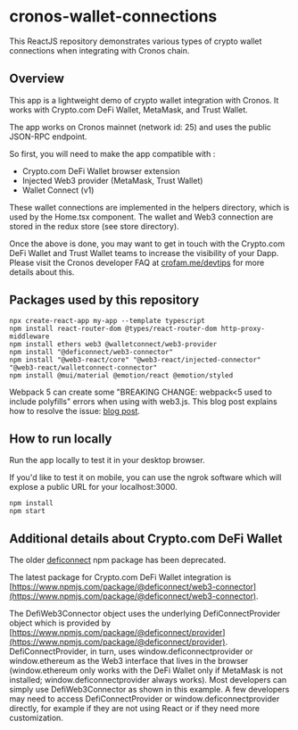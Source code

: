 # cronos-wallet-connections

This ReactJS repository demonstrates various types of crypto wallet connections when integrating with Cronos chain.

## Overview

This app is a lightweight demo of crypto wallet integration with Cronos. It works with Crypto.com DeFi Wallet, MetaMask, and Trust Wallet.

The app works on Cronos mainnet (network id: 25) and uses the public JSON-RPC endpoint.

So first, you will need to make the app compatible with :

- Crypto.com DeFi Wallet browser extension
- Injected Web3 provider (MetaMask, Trust Wallet)
- Wallet Connect (v1)

These wallet connections are implemented in the helpers directory, which is used by the Home.tsx component. The wallet and Web3 connection are stored in the redux store (see store directory).

Once the above is done, you may want to get in touch with the Crypto.com DeFi Wallet and Trust Wallet teams to increase the visibility of your Dapp. Please visit the Cronos developer FAQ at [crofam.me/devtips](https://crofam.me/devtips) for more details about this.

## Packages used by this repository

```shell
npx create-react-app my-app --template typescript
npm install react-router-dom @types/react-router-dom http-proxy-middleware
npm install ethers web3 @walletconnect/web3-provider
npm install "@deficonnect/web3-connector"
npm install "@web3-react/core" "@web3-react/injected-connector" "@web3-react/walletconnect-connector"
npm install @mui/material @emotion/react @emotion/styled
```

Webpack 5 can create some "BREAKING CHANGE: webpack<5 used to include polyfills" errors when using with web3.js. This blog post explains how to resolve the issue: [blog post](https://www.alchemy.com/blog/how-to-polyfill-node-core-modules-in-webpack-5).

## How to run locally

Run the app locally to test it in your desktop browser.

If you'd like to test it on mobile, you can use the ngrok software which will explose a public URL for your localhost:3000.

```shell
npm install
npm start
```

## Additional details about Crypto.com DeFi Wallet

The older [deficonnect](https://www.npmjs.com/package/deficonnect) npm package has been deprecated.

The latest package for Crypto.com DeFi Wallet integration is [https://www.npmjs.com/package/@deficonnect/web3-connector](https://www.npmjs.com/package/@deficonnect/web3-connector).

The DefiWeb3Connector object uses the underlying DefiConnectProvider object which is provided by [https://www.npmjs.com/package/@deficonnect/provider](https://www.npmjs.com/package/@deficonnect/provider). DefiConnectProvider, in turn, uses window.deficonnectprovider or window.ethereum as the Web3 interface that lives in the browser (window.ethereum only works with the DeFi Wallet only if MetaMask is not installed; window.deficonnectprovider always works). Most developers can simply use DefiWeb3Connector as shown in this example. A few developers may need to access DefiConnectProvider or window.deficonnectprovider directly, for example if they are not using React or if they need more customization.
